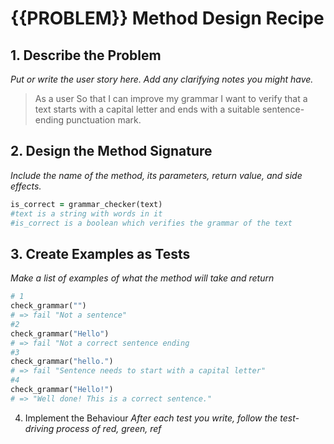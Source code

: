 # {{PROBLEM}} Method Design Recipe

## 1. Describe the Problem
_Put or write the user story here. Add any clarifying notes you might have._

> As a user
> So that I can improve my grammar
> I want to verify that a text starts with a capital letter and ends with a suitable sentence-ending punctuation mark.


## 2. Design the Method Signature
_Include the name of the method, its parameters, return value, and side effects._
```ruby 
is_correct = grammar_checker(text)
#text is a string with words in it
#is_correct is a boolean which verifies the grammar of the text 
```


## 3. Create Examples as Tests
_Make a list of examples of what the method will take and return_

```ruby
# 1
check_grammar("")
# => fail "Not a sentence"
#2
check_grammar("Hello")
# => fail "Not a correct sentence ending
#3 
check_grammar("hello.")
# => fail "Sentence needs to start with a capital letter"
#4
check_grammar("Hello!")
# => "Well done! This is a correct sentence."

```

4. Implement the Behaviour
_After each test you write, follow the test-driving process of red, green, ref_